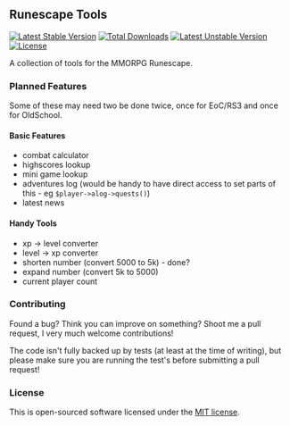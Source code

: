 ## Runescape Tools

[![Latest Stable Version](https://poser.pugx.org/rschallenges/runescapetools/v/stable.png)](https://packagist.org/packages/rschallenges/runescapetools) [![Total Downloads](https://poser.pugx.org/rschallenges/runescapetools/downloads.png)](https://packagist.org/packages/rschallenges/runescapetools) [![Latest Unstable Version](https://poser.pugx.org/rschallenges/runescapetools/v/unstable.png)](https://packagist.org/packages/rschallenges/runescapetools) [![License](https://poser.pugx.org/rschallenges/runescapetools/license.png)](https://packagist.org/packages/rschallenges/runescapetools)

A collection of tools for the MMORPG Runescape.

### Planned Features

Some of these may need two be done twice, once for EoC/RS3 and once for OldSchool.

#### Basic Features

- combat calculator
- highscores lookup
- mini game lookup
- adventures log (would be handy to have direct access to set parts of this - eg `$player->alog->quests()`)
- latest news

#### Handy Tools

- xp -> level converter
- level -> xp converter
- shorten number (convert 5000 to 5k) - done?
- expand number (convert 5k to 5000)
- current player count

### Contributing

Found a bug? Think you can improve on something? Shoot me a pull request, I very much welcome contributions!

The code isn't fully backed up by tests (at least at the time of writing), but please make sure you are running the test's before submitting a pull request!

### License

This is open-sourced software licensed under the [MIT license](http://beingtomgreen.mit-license.org/).